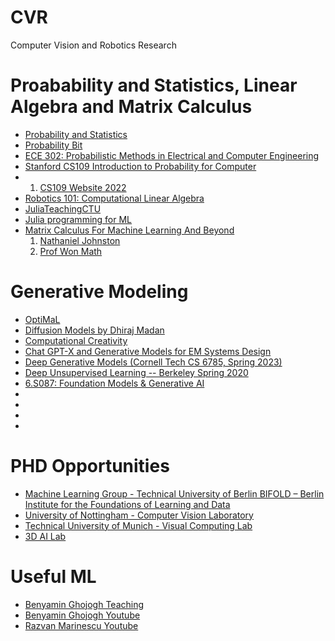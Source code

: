 # CVR
Computer Vision and Robotics Research 

# Proabability and Statistics, Linear Algebra and Matrix Calculus 
- [Probability and Statistics](https://www.youtube.com/playlist?list=PLSPVGYqSR1PTcD2kV3ajtX8k82fIC70aE)
- [Probability Bit](https://www.youtube.com/watch?v=jdoLvrfkG3Y&list=PLuh62Q4Sv7BXkeKW4J_2WQBlYhKs_k-pj)
- [ECE 302: Probabilistic Methods in Electrical and Computer Engineering](https://engineering.purdue.edu/ChanGroup/ECE302/)
- [Stanford CS109 Introduction to Probability for Computer](https://www.youtube.com/playlist?list=PLoROMvodv4rOpr_A7B9SriE_iZmkanvUg)
- 1. [CS109 Website 2022](https://web.stanford.edu/class/archive/cs/cs109/cs109.1232/handouts/syllabus.html#problem-sets)
- [Robotics 101: Computational Linear Algebra](https://github.com/michiganrobotics/rob101)
- [JuliaTeachingCTU](https://github.com/JuliaTeachingCTU)
- [Julia programming for ML](https://adrianhill.de/julia-ml-course/)
- [Matrix Calculus For Machine Learning And Beyond](https://ocw.mit.edu/courses/18-s096-matrix-calculus-for-machine-learning-and-beyond-january-iap-2023/)
  1. [Nathaniel Johnston](https://www.youtube.com/@NathanielJohnst/playlists)
  2. [Prof Won Math](https://www.youtube.com/@ProfWonMath/playlists)

  



# Generative Modeling
- [OptiMaL](https://www.youtube.com/@mathisallyouneed6187/playlists)
- [Diffusion Models by Dhiraj Madan](https://www.youtube.com/playlist?list=PLMXUGj9FrocjWlh8GapcbfACJUPooTQA4)
- [Computational Creativity](https://www.youtube.com/playlist?list=PLuh62Q4Sv7BX-uwS15xlbi7KUcgKUmWNL)
- [Chat GPT-X and Generative Models for EM Systems Design](https://www.youtube.com/playlist?list=PLv7izQ1itK4XwMgUJMJtGOe5jTtnBPe5e)
- [Deep Generative Models (Cornell Tech CS 6785, Spring 2023)](https://www.youtube.com/playlist?list=PL2UML_KCiC0UPzjW9BjO-IW6dqliu9O4B)
- [Deep Unsupervised Learning -- Berkeley Spring 2020](https://www.youtube.com/playlist?list=PLwRJQ4m4UJjPiJP3691u-qWwPGVKzSlNP)
- [6.S087: Foundation Models & Generative AI](https://www.futureofai.mit.edu/)
- []()
- []()
- []()
- []()

# PHD Opportunities
- [Machine Learning Group - Technical University of Berlin BIFOLD – Berlin Institute for the Foundations of Learning and Data](https://web.ml.tu-berlin.de/jobs/)
- [University of Nottingham - Computer Vision Laboratory](https://zhunzhong.site/)
- [Technical University of Munich - Visual Computing Lab](https://application.vc.in.tum.de/)
- [3D AI Lab](https://www.3dunderstanding.org/openings.html)


# Useful ML
- [Benyamin Ghojogh Teaching](https://bghojogh.github.io/teaching/)
- [Benyamin Ghojogh Youtube](https://www.youtube.com/@bghojogh/playlists)
- [Razvan Marinescu Youtube](https://www.youtube.com/@razmarinescu/playlists)
